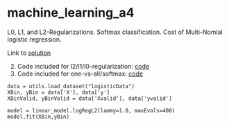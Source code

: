 # machine_learning_a4
L0, L1, and L2-Regularizations. Softmax classification. Cost of Multi-Nomial logistic regression.

Link to [solution](doc/a4ans.pdf)

2. Code included for l2/l1/l0-regularization: [code](code/linear_model.py)
3. Code included for one-vs-all/softmax: [code](code/linear_model.py)

```
data = utils.load_dataset("logisticData")
XBin, yBin = data['X'], data['y']
XBinValid, yBinValid = data['Xvalid'], data['yvalid']

model = linear_model.logRegL2(lammy=1.0, maxEvals=400)
model.fit(XBin,yBin)
```
